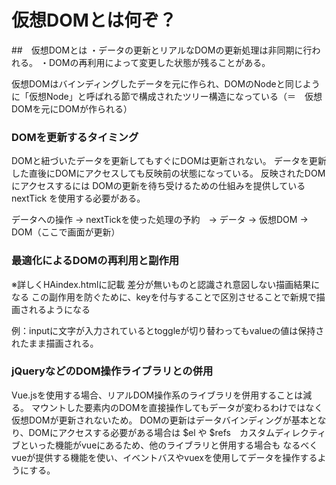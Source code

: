 # 仮想DOMとは何ぞ？
##　仮想DOMとは
・データの更新とリアルなDOMの更新処理は非同期に行われる。
・DOMの再利用によって変更した状態が残ることがある。

仮想DOMはバインディングしたデータを元に作られ、DOMのNodeと同じように「仮想Node」と呼ばれる節で構成されたツリー構造になっている（＝　仮想DOMを元にDOMが作られる）

### DOMを更新するタイミング
DOMと紐づいたデータを更新してもすぐにDOMは更新されない。
データを更新した直後にDOMにアクセスしても反映前の状態になっている。
反映されたDOMにアクセスするには
DOMの更新を待ち受けるための仕組みを提供している nextTick を使用する必要がある。

データへの操作 → nextTickを使った処理の予約　→ データ → 仮想DOM → DOM（ここで画面が更新） 

### 最適化によるDOMの再利用と副作用
※詳しくHAindex.htmlに記載
差分が無いものと認識され意図しない描画結果になる
この副作用を防ぐために、keyを付与することで区別させることで新規で描画されるようになる

例：inputに文字が入力されているとtoggleが切り替わってもvalueの値は保持されたまま描画される。


### jQueryなどのDOM操作ライブラリとの併用
Vue.jsを使用する場合、リアルDOM操作系のライブラリを併用することは減る。
マウントした要素内のDOMを直接操作してもデータが変わるわけではなく仮想DOMが更新されないため。
DOMの更新はデータバインディングが基本となり、DOMにアクセスする必要がある場合は
$el や $refs　カスタムディレクティブといった機能がvueにあるため、他のライブラリと併用する場合も
なるべくvueが提供する機能を使い、イベントバスやvuexを使用してデータを操作するようにする。